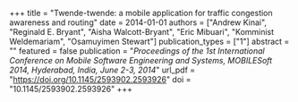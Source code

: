 +++
title = "Twende-twende: a mobile application for traffic congestion awareness and routing"
date = 2014-01-01
authors = ["Andrew Kinai", "Reginald E. Bryant", "Aisha Walcott-Bryant", "Eric Mibuari", "Komminist Weldemariam", "Osamuyimen Stewart"]
publication_types = ["1"]
abstract = ""
featured = false
publication = "*Proceedings of the 1st International Conference on Mobile Software Engineering and Systems, MOBILESoft 2014, Hyderabad, India, June 2-3, 2014*"
url_pdf = "https://doi.org/10.1145/2593902.2593926"
doi = "10.1145/2593902.2593926"
+++

